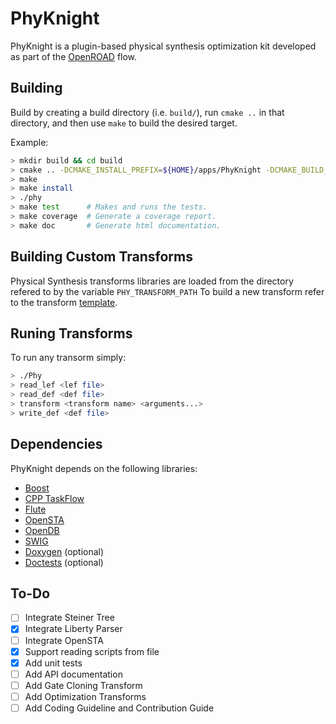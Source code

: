 # PhyKnight

PhyKnight is a plugin-based physical synthesis optimization kit developed as part of the [OpenROAD](https://theopenroadproject.org/) flow.

## Building

Build by creating a build directory (i.e. `build/`), run `cmake ..` in that directory, and then use `make` to build the desired target.

Example:

```bash
> mkdir build && cd build
> cmake .. -DCMAKE_INSTALL_PREFIX=${HOME}/apps/PhyKnight -DCMAKE_BUILD_TYPE=[Debug | Coverage | Release]
> make
> make install
> ./phy
> make test      # Makes and runs the tests.
> make coverage  # Generate a coverage report.
> make doc       # Generate html documentation.
```

## Building Custom Transforms

Physical Synthesis transforms libraries are loaded from the directory refered to by the variable `PHY_TRANSFORM_PATH`
To build a new transform refer to the transform [template](https://github.com/The-OpenROAD-Project/PhyKnightHelloTransform).

## Runing Transforms

To run any transorm simply:

```bash
> ./Phy
> read_lef <lef file>
> read_def <def file>
> transform <transform name> <arguments...>
> write_def <def file>
```

## Dependencies

PhyKnight depends on the following libraries:

-   [Boost](https://www.boost.org/)
-   [CPP TaskFlow](https://github.com/cpp-taskflow/cpp-taskflow)
-   [Flute](https://github.com/The-OpenROAD-Project/flute3)
-   [OpenSTA](https://github.com/The-OpenROAD-Project/OpenSTA)
-   [OpenDB](https://github.com/The-OpenROAD-Project/OpenDB)
-   [SWIG](http://www.swig.org/Doc1.3/Tcl.html)
-   [Doxygen](http://www.doxygen.nl) (optional)
-   [Doctests](https://github.com/onqtam/doctest) (optional)

## To-Do

-   [ ] Integrate Steiner Tree
-   [x] Integrate Liberty Parser
-   [ ] Integrate OpenSTA
-   [x] Support reading scripts from file
-   [x] Add unit tests
-   [ ] Add API documentation
-   [ ] Add Gate Cloning Transform
-   [ ] Add Optimization Transforms
-   [ ] Add Coding Guideline and Contribution Guide
